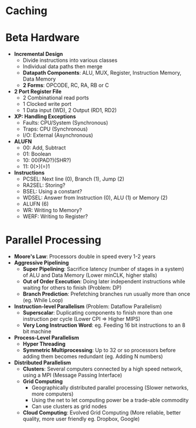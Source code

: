 # Caching

# Beta Hardware
* **Incremental Design**
  * Divide instructions into various classes
  * Individual data paths then merge
  * **Datapath Components**: ALU, MUX, Register, Instruction Memory, Data Memory
  * **2 Forms**: OPCODE, RC, RA, RB or C
* **2 Port Register File**
  * 2 Combinational read ports
  * 1 Clocked write port
  * 1 Data input (WD), 2 Output (RD1, RD2)
* **XP: Handling Exceptions**
  * Faults: CPU/System (Synchronous)
  * Traps: CPU (Synchronous)
  * I/O: External (Asynchronous)
* **ALUFN**
  * 00: Add, Subtract
  * 01: Boolean
  * 10: 00(PAD?)(SHR?)
  * 11: 0(>)(=)1
* **Instructions**
  * PCSEL: Next line (0), Branch (1), Jump (2)
  * RA2SEL: Storing?
  * BSEL: Using a constant?
  * WDSEL: Answer from Instruction (0), ALU (1) or Memory (2)
  * ALUFN (6)
  * WR: Writing to Memory?
  * WERF: Writing to Register?

# Parallel Processing
* **Moore's Law**: Processors double in speed every 1-2 years
* **Aggressive Pipelining**
  * **Super Pipelining**: Sacrifice latency (number of stages in a system) of ALU and Data Memory (Lower minCLK, higher stalls)
  * **Out of Order Execution**: Doing later independent instructions while waiting for others to finish (Problem: DP)
  * **Branch Prediction**: Prefetching branches run usually more than once (eg. While Loop)
* **Instruction-level Parallelism** (Problem: Dataflow Parallelism)
  * **Superscalar**: Duplicating components to finish more than one instruction per cycle (Lower CPI => Higher MIPS)
  * **Very Long Instruction Word**: eg. Feeding 16 bit instructions to an 8 bit machine
* **Process-Level Parallelism**
  * **Hyper Threading**
  * **Symmetric Multiprocessing**: Up to 32 or so processors before adding them becomes redundant (eg. Adding N numbers)
* **Distributed Parallelism**
  * **Clusters**: Several computers connected by a high speed network, using a MPI (Message Passing Interface)
  * **Grid Computing**
    * Geographically distributed parallel processing (Slower networks, more computers)
    * Using the net to let computing power be a trade-able commodity
    * Can use clusters as grid nodes
  * **Cloud Computing**: Evolved Grid Computing (More reliable, better quality, more user friendly eg. Dropbox, Google)